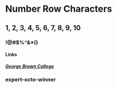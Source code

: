 # Number Row Characters
## 1, 2, 3, 4, 5, 6, 7, 8, 9, 10
### !@#$%^&*()
#### Links
##### [George Brown College](https://learn.georgebrown.ca/d2l/home)
### expert-octo-winner 


 
